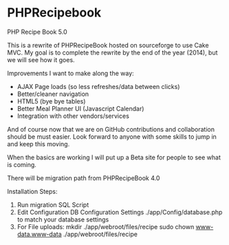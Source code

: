 PHPRecipebook
=============

PHP Recipe Book 5.0

This is a rewrite of PHPRecipeBook hosted on sourceforge to use Cake MVC.  My goal is to complete the rewrite by the end of the year (2014), but we will see how it goes.  

Improvements I want to make along the way:
* AJAX Page loads (so less refreshes/data between clicks)
* Better/cleaner navigation
* HTML5 (bye bye tables)
* Better Meal Planner UI (Javascript Calendar)
* Integration with other vendors/services

And of course now that we are on GitHub contributions and collaboration should be must easier.  Look forward to anyone with some skills to jump in and keep this moving.

When the basics are working I will put up a Beta site for people to see what is coming.

There will be migration path from PHPRecipeBook 4.0


Installation Steps:

1. Run migration SQL Script
2. Edit Configuration DB Configuration Settings ./app/Config/database.php to match your database settings
3. For File uploads:
    mkdir ./app/webroot/files/recipe
    sudo chown www-data.www-data ./app/webroot/files/recipe
